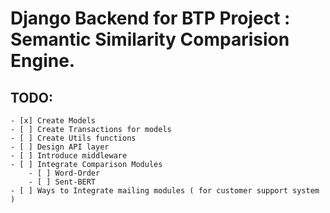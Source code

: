 # Django Backend for BTP Project : Semantic Similarity Comparision Engine.

## TODO:
	- [x] Create Models
	- [ ] Create Transactions for models
	- [ ] Create Utils functions
	- [ ] Design API layer
	- [ ] Introduce middleware
	- [ ] Integrate Comparison Modules
		- [ ] Word-Order
		- [ ] Sent-BERT
	- [ ] Ways to Integrate mailing modules ( for customer support system )








